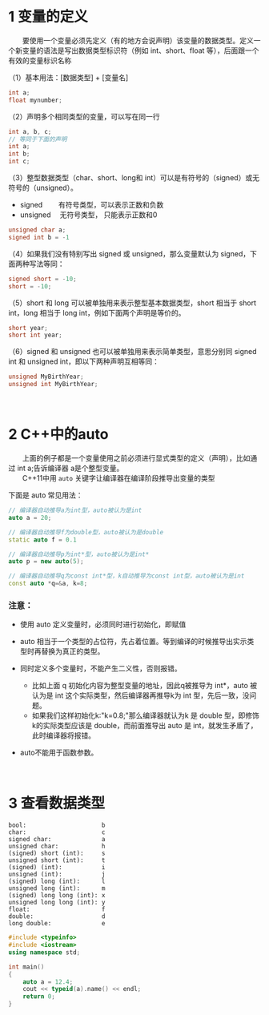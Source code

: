 &emsp;
# 1 变量的定义
&emsp;&emsp;要使用一个变量必须先定义（有的地方会说声明）该变量的数据类型。定义一个新变量的语法是写出数据类型标识符（例如 int、short、float 等），后面跟一个有效的变量标识名称


（1）基本用法：[数据类型] + [变量名]
```c++
int a;
float mynumber;
```
（2）声明多个相同类型的变量，可以写在同一行
```c++
int a, b, c;
// 等同于下面的声明
int a;
int b;
int c;
```
（3）整型数据类型（char、short、long和 int）可以是有符号的（signed）或无符号的（unsigned）。
- signed &emsp;&emsp;有符号类型，可以表示正数和负数
- unsigned &emsp;无符号类型， 只能表示正数和0
```c++
unsigned char a;
signed int b = -1
```
（4）如果我们没有特别写出 signed 或 unsigned，那么变量默认为 signed，下面两种写法等同：
```c++
signed short = -10;
short = -10;
```
（5）short 和 long 可以被单独用来表示整型基本数据类型，short 相当于 short int，long 相当于 long int，例如下面两个声明是等价的。
```c++
short year;
short int year;
```
（6）signed 和 unsigned 也可以被单独用来表示简单类型，意思分别同 signed int 和 unsigned int，即以下两种声明互相等同：
```c++
unsigned MyBirthYear;
unsigned int MyBirthYear;
```

&emsp;
# 2 C++中的auto
&emsp;&emsp;上面的例子都是一个变量使用之前必须进行显式类型的定义（声明），比如通过 int a;告诉编译器 a是个整型变量。    
&emsp;&emsp;C++11中用 `auto` 关键字让编译器在编译阶段推导出变量的类型

下面是 auto 常见用法：
```c++
// 编译器自动推导a为int型，auto被认为是int
auto a = 20;    

// 编译器自动推导f为double型，auto被认为是double
static auto f = 0.1    

// 编译器自动推导p为int*型，auto被认为是int*
auto p = new auto(5);  

// 编译器自动推导q为const int*型，k自动推导为const int型，auto被认为是int
const auto *q=&a, k=8; 
```

### 注意：

- 使用 auto 定义变量时，必须同时进行初始化，即赋值

- auto 相当于一个类型的占位符，先占着位置。等到编译的时候推导出实示类型时再替换为真正的类型。

- 同时定义多个变量时，不能产生二义性，否则报错。

    - 比如上面 q 初始化内容为整型变量的地址，因此q被推导为 int*，auto 被认为是 int 这个实际类型，然后编译器再推导k为 int 型，先后一致，没问题。     
    - 如果我们这样初始化k∶"k=0.8;"那么编译器就认为k 是 double 型，即修饰k的实际类型应该是 double，而前面推导出 auto 是 int，就发生矛盾了，此时编译器将报错。

- auto不能用于函数参数。     

&emsp;
# 3 查看数据类型

```
bool:                     b
char:                     c
signed char:              a
unsigned char:            h
(signed) short (int):     s
unsigned short (int):     t
(signed) (int):           i
unsigned (int):           j
(signed) long (int):      l
unsigned long (int):      m
(signed) long long (int): x
unsigned long long (int): y
float:                    f
double:                   d
long double:              e
```

```c++
#include <typeinfo>
#include <iostream>
using namespace std;

int main()
{
    auto a = 12.4;
    cout << typeid(a).name() << endl;
    return 0;
}
```
